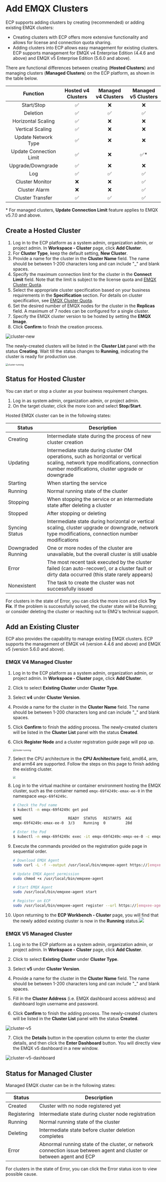 # Add EMQX Clusters

ECP supports adding clusters by creating (recommended) or adding existing EMQX clusters:

- Creating clusters with ECP offers more extensive functionality and allows for license and connection quota sharing.
- Adding clusters into ECP allows easy management for existing clusters. ECP supports management for EMQX v4 Enterprise Edition (4.4.6 and above) and EMQX v5 Enterprise Edition (5.6.0 and above).

There are functional differences between creating (**Hosted Clusters**) and managing clusters (**Managed Clusters**) on the ECP platform, as shown in the table below.

|Function|Hosted v4 Clusters|Managed v4 Clusters|Managed v5 Clusters|
|:--------:|:----:|:----:|:----:|
|Start/Stop|✅|❌|❌|
|Deletion|✅|✅|✅|
|Horizontal Scaling|✅|❌|❌|
|Vertical Scaling|✅|❌|❌|
|Update Network Type|✅|❌|❌|
|Update Connection Limit|✅|❌|✅*|
|Upgrade/Downgrade|✅|❌|❌|
|Log|✅|✅|✅|
|Cluster Monitor|❌|❌|✅|
|Cluster Alarm|❌|❌|✅|
|Cluster Transfer|✅|✅|✅|

\* For managed clusters, **Update Connection Limit** feature applies to EMQX v5.7.0 and above.

## Create a Hosted Cluster

1. Log in to the ECP platform as a system admin, organization admin, or project admin. In **Workspace - Cluster** page, click **Add Cluster**.
2. For **Cluster Type**, keep the default setting, **New Cluster**.
3. Provide a name for the cluster in the **Cluster Name** field. The name should be between 1-200 characters long and can include "\_" and blank spaces.
4. Specify the maximum connection limit for the cluster in the **Connect Limit** field. Note that the limit is subject to the license quota and [EMQX Cluster Quota](../system_admin/resource_config.md#configure-emqx-cluster-quota).
5. Select the appropriate cluster specification based on your business requirements in the **Specification** section. For details on cluster specification, see [EMQX Cluster Quota](../system_admin/resource_config.md#configure-emqx-cluster-quota).
6. Set the desired number of EMQX nodes for the cluster in the **Replicas** field. A maximum of 7 nodes can be configured for a single cluster.
7. Specify the EMQX cluster version to be hosted by setting the **EMQX Image**.
8. Click **Confirm** to finish the creation process.

![cluster-new](./_assets/cluster-new.png)

The newly-created clusters will be listed in the **Cluster List** panel with the status **Creating**. Wait till the status changes to **Running**, indicating the cluster is ready for production use. 

<img src="./_assets/cluster-running.png" alt="cluster-running" style="zoom:50%;" />

## Status for Hosted Cluster

You can start or stop a cluster as your business requirement changes. 

1. Log in as system admin, organization admin, or project admin. 
2. On the target cluster, click the more icon and select **Stop**/**Start**. 

Hosted EMQX cluster can be in the following states:

| Status             | Description                                                  |
| ------------------ | ------------------------------------------------------------ |
| Creating           | Intermediate state during the process of new cluster creation |
| Updating           | Intermediate state during cluster OM operations, such as horizontal or vertical scaling, network type modifications, connection number modifications, cluster upgrade or downgrade |
| Starting           | When starting the service                                    |
| Running            | Normal running state of the cluster                          |
| Stopping           | When stopping the service or an intermediate state after deleting a cluster |
| Stopped            | After stopping or deleting                                   |
| Syncing Status     | Intermediate state during horizontal or vertical scaling, cluster upgrade or downgrade, network type modifications, connection number modifications |
| Downgraded Running | One or more nodes of the cluster are unavailable, but the overall cluster is still usable |
| Error              | The most recent task executed by the cluster failed (can auto-recover), or a cluster fault or dirty data occurred (this state rarely appears)<!--shall we remove the dirty data part?--> |
| Nonexistent        | The task to create the cluster was not successfully issued   |

For clusters in the state of Error, you can click the more icon and click **Try Fix**. If the problem is successfully solved, the cluster state will be Running; or consider deleting the cluster or reaching out to EMQ's technical support.

## Add an Existing Cluster

ECP also provides the capability to manage existing EMQX clusters. ECP supports the management of EMQX v4 (version 4.4.6 and above) and EMQX v5 (version 5.6.0 and above).

### EMQX V4 Managed Cluster

1. Log in to the ECP platform as a system admin, organization admin, or project admin. In **Workspace - Cluster** page, click **Add Cluster**.

2. Click to select **Existing Cluster** under **Cluster Type**.

3. Select **v4** under **Cluster Version**.

4. Provide a name for the cluster in the **Cluster Name** field. The name should be between 1-200 characters long and can include "\_" and blank spaces.

5. Click **Confirm** to finish the adding process. The newly-created clusters will be listed in the **Cluster List** panel with the status **Created**.   

6. Click **Register Node** and a cluster registration guide page will pop up. 

   <img src="./_assets/cluster-existing-init.png" alt="cluster-running" style="zoom:50%;" />

7. Select the CPU architecture in the **CPU Architecture** field, amd64, arm, and arm64 are supported. Follow the steps on this page to finish adding the existing cluster.

   <img src="./_assets/cluster-existing-reg.png" style="zoom: 50%;" align="middle"> 

8. Log in to the virtual machine or container environment hosting the EMQX cluster, such as the container named `emqx-69f4249c-emax-ee-0` in the namespace `emqx-69f4249c`.

   ```bash
   # Check the Pod name
   $ kubectl -n emqx-69f4249c get pod                          
   
   NAME                     READY  STATUS   RESTARTS  AGE
   emqx-69f4249c-emax-ee-0  3/3    Running  0         28d
   
   # Enter the Pod
   $ kubectl -n emqx-69f4249c exec -it emqx-69f4249c-emqx-ee-0 -c emqx -- sh
   ```

8. Execute the commands provided on the registration guide page in sequential order.

   ```bash
   # Download EMQX Agent
   sudo curl -L -f --output /usr/local/bin/emqxee-agent https://[emqxee-agent]
   
   # Update EMQX Agent permission
   sudo chmod +x /usr/local/bin/emqxee-agent
   
   # Start EMQX Agent
   sudo /usr/local/bin/emqxee-agent start
   
   # Register on ECP
   sudo /usr/local/bin/emqxee-agent register --url https://[emqxee-agent] --registration-token bf2779e5176446cd8e18fde81d826497
   ```

9. Upon returning to the **ECP Workbench - Cluster** page, you will find that the newly added existing cluster is now in the **Running** status.![](./_assets/cluster-existing.png) 

### EMQX V5 Managed Cluster

1. Log in to the ECP platform as a system admin, organization admin, or project admin. In **Workspace - Cluster** page, click **Add Cluster**.

2. Click to select **Existing Cluster** under **Cluster Type**.

3. Select **v5** under **Cluster Version**.

4. Provide a name for the cluster in the **Cluster Name** field. The name should be between 1-200 characters long and can include "\_" and blank spaces.

5. Fill in the **Cluster Address** (i.e. EMQX dashboard access address) and dashboard login username and password.

6. Click **Confirm** to finish the adding process. The newly-created clusters will be listed in the **Cluster List** panel with the status **Created**.   

![cluster-v5](./_assets/cluster-v5.png)  

7. Click the **Details** button in the operation column to enter the cluster details, and then click the **Enter Dashboard** button. You will directly view the EMQX v5 dashboard in a new window.

![cluster-v5-dashboard](./_assets/cluster-v5-dashboard.png)  


## Status for Managed Cluster

Managed EMQX cluster can be in the following states:

| Status      | Description                                                  |
| ----------- | ------------------------------------------------------------ |
| Created     | Cluster with no node registered yet                          |
| Registering | Intermediate state during cluster node registration          |
| Running     | Normal running state of the cluster                          |
| Deleting    | Intermediate state  before cluster deletion completes        |
| Error       | Abnormal running state of the cluster, or network connection issue between agent and cluster or between agent and ECP |

For clusters in the state of Error, you can click the Error status icon to view possible cause.

<!--also the English for the status should be confirmed-->